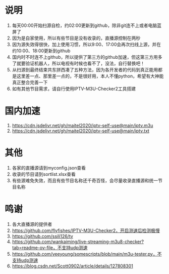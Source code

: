 # 说明
1. 每天00:00开始扫源自检，约02:00更新到github，除非git连不上或者电脑蓝屏了
2. 因为是自家使用，所以有些节目是没有收录的，直播源控制在两秒
3. 因为源失效得很快，加上使用习惯，所以9:00、17:00会再次扫线上源，并在约10:00、18:00更新到github
4. 国内时不时连不上github，所以提供了第三方的github加速，但这第三方用多了就要验证机器人，所以电视有时候也看不了，没法，自行替换吧！
5. 从扫源到最终结束共东拼西凑了五种方法，因为各开发者的代码到真正能用都是这里差一点、那里差一点的，不是很好用，本人不懂python，希望有大神能真正整合完善一下
6. 如有其他节目需求，请自行使用IPTV-M3U-Checker2工具搭建

# 国内加速
1. https://cdn.jsdelivr.net/gh/maitel2020/iptv-self-use@main/iptv.m3u
2. https://cdn.jsdelivr.net/gh/maitel2020/iptv-self-use@main/iptv.txt

# 其他
1. 各家的直播源请到myconfig.json查看
2. 收录的节目请到sortlist.xlsx查看
3. 有些源难免失效，而且有些节目名称还千奇百怪，会尽量收录直播源和统一节目名称

# 鸣谢
1. 各大直播源的提供者
2. https://github.com/flyfishes/IPTV-M3U-Checker2，开启测速后检测极慢
3. https://github.com/ssili126/tv
4. https://github.com/wankaiming/live-streaming-m3u8-checker?tab=readme-ov-file，不支持udp测速
5. https://github.com/veeyoung/somescripts/blob/main/m3u-tester.py，不支持udp测速
6. https://blog.csdn.net/Scott0902/article/details/127808301
